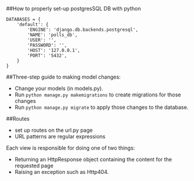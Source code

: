 ##How to properly set-up postgresSQL DB with python
```
DATABASES = {
    'default': {
        'ENGINE': 'django.db.backends.postgresql',
        'NAME': 'polls_db',
        'USER': '',
        'PASSWORD': '',
        'HOST': '127.0.0.1',
        'PORT': '5432',
    }
}
```

##Three-step guide to making model changes:

-	Change your models (in models.py).
-	Run ```python manage.py makemigrations``` to create migrations for those changes
-	Run ```python manage.py migrate``` to apply those changes to the database.

##Routes

- set up routes on the url.py page
- URL patterns are regular expressions

Each view is responsible for doing one of two things:<br>

-	Returning an HttpResponse object containing the content for the requested page<br>
-  Raising an exception such as Http404.